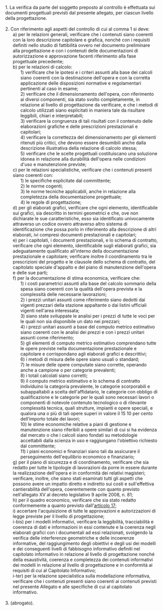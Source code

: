 <ul style="list-style-type: none">
    <li>1. La verifica da parte del soggetto preposto al controllo è effettuata sui documenti progettuali previsti dal presente allegato, per ciascun livello della progettazione.
    </li>
    <br>
    <li>2. Con riferimento agli aspetti del controllo di cui al comma 1 si deve:
        <ul class="alist" style="list-style-type: none">
            <li>a) per le relazioni generali, verificare che i contenuti siano coerenti con la loro descrizione capitolare e grafica, nonché con i requisiti definiti nello studio di fattibilità ovvero nel documento preliminare alla progettazione e con i contenuti delle documentazioni di autorizzazione e approvazione facenti riferimento alla fase progettuale precedente;</li>
            <li>b) per le relazioni di calcolo:
                <ul style="list-style-type: none">
                    <li>1) verificare che le ipotesi e i criteri assunti alla base dei calcoli siano coerenti con la destinazione dell'opera e con la corretta applicazione delle disposizioni normative e regolamentari pertinenti al caso in esame;</li>
                    <li>2) verificare che il dimensionamento dell'opera, con riferimento ai diversi componenti, sia stato svolto completamente, in relazione al livello di progettazione da verificare, e che i metodi di calcolo utilizzati siano esplicitati in maniera tale da risultare leggibili, chiari e interpretabili;</li>
                    <li>3) verificare la congruenza di tali risultati con il contenuto delle elaborazioni grafiche e delle prescrizioni prestazionali e capitolari;</li>
                    <li>4) verificare la correttezza del dimensionamento per gli elementi ritenuti più critici, che devono essere desumibili anche dalla descrizione illustrativa della relazione di calcolo stessa;</li>
                    <li>5) verificare che le scelte progettuali costituiscano una soluzione idonea in relazione alla durabilità dell'opera nelle condizioni d'uso e manutenzione previste;</li>
                </ul> 
            </li>
            <li>c) per le relazioni specialistiche, verificare che i contenuti presenti siano coerenti con:
                <ul style="list-style-type: none">
                    <li>1) le specifiche esplicitate dal committente;</li>
                    <li>2) le norme cogenti;</li>
                    <li>3) le norme tecniche applicabili, anche in relazione alla completezza della documentazione progettuale;</li>
                    <li>4) le regole di progettazione;</li>
                </ul>
            </li>
            <li>d) per gli elaborati grafici, verificare che ogni elemento, identificabile sui grafici, sia descritto in termini geometrici e che, ove non dichiarate le sue caratteristiche, esso sia identificato univocamente attraverso un codice ovvero attraverso altro sistema di identificazione che possa porlo in riferimento alla descrizione di altri elaborati, ivi compresi documenti prestazionali e capitolari;</li>
            <li>e) per i capitolati, i documenti prestazionali, e lo schema di contratto, verificare che ogni elemento, identificabile sugli elaborati grafici, sia adeguatamente qualificato all'interno della documentazione prestazionale e capitolare; verificare inoltre il coordinamento tra le prescrizioni del progetto e le clausole dello schema di contratto, del capitolato speciale d'appalto e del piano di manutenzione dell'opera e delle sue parti;</li>
            <li>f) per la documentazione di stima economica, verificare che:
                <ul style="list-style-type: none">
                    <li>1) i costi parametrici assunti alla base del calcolo sommario della spesa siano coerenti con la qualità dell'opera prevista e la complessità delle necessarie lavorazioni;</li>
                    <li>2) i prezzi unitari assunti come riferimento siano dedotti dai vigenti prezzari della stazione appaltante o dai listini ufficiali vigenti nell'area interessata;</li>
                    <li>3) siano state sviluppate le analisi per i prezzi di tutte le voci per le quali non sia disponibile un dato nei prezzari;</li>
                    <li>4) i prezzi unitari assunti a base del computo metrico estimativo siano coerenti con le analisi dei prezzi e con i prezzi unitari assunti come riferimento;</li>
                    <li>5) gli elementi di computo metrico estimativo comprendano tutte le opere previste nella documentazione prestazionale e capitolare e corrispondano agli elaborati grafici e descrittivi;</li>
                    <li>6) i metodi di misura delle opere siano usuali o standard;</li>
                    <li>7) le misure delle opere computate siano corrette, operando anche a campione o per categorie prevalenti;</li>
                    <li>8) i totali calcolati siano corretti;</li>
                    <li>9) il computo metrico estimativo e lo schema di contratto individuino la categoria prevalente, le categorie scorporabili e subappaltabili a scelta dell'affidatario, le categorie con obbligo di qualificazione e le categorie per le quali sono necessari lavori o componenti di notevole contenuto tecnologico o di rilevante complessità tecnica, quali strutture, impianti e opere speciali, e qualora una o più di tali opere superi in valore il 15 10 per cento dell’importo totale dei lavori;</li>
                    <li>10) le stime economiche relative a piani di gestione e manutenzione siano riferibili a opere similari di cui si ha evidenza dal mercato o che i calcoli siano fondati su metodologie accettabili dalla scienza in uso e raggiungano l'obiettivo richiesto dal committente;</li>
                    <li>11) i piani economici e finanziari siano tali da assicurare il perseguimento dell'equilibrio economico e finanziario;</li>
                </ul>
            </li>
            <li>g) per il piano di sicurezza e di coordinamento, verificare che sia redatto per tutte le tipologie di lavorazioni da porre in essere durante la realizzazione dell'opera e in conformità dei relativi magisteri; verificare, inoltre, che siano stati esaminati tutti gli aspetti che possono avere un impatto diretto e indiretto sui costi e sull'effettiva cantierabilità dell'opera, coerentemente con quanto previsto nell'allegato XV al decreto legislativo 9 aprile 2008, n. 81;</li>
            <li>h) per il quadro economico, verificare che sia stato redatto conformemente a quanto previsto dall'<a href="/allegato-1.7-articolo-17/1">articolo 17</a>;
            </li>
            <li>i) accertare l'acquisizione di tutte le approvazioni e autorizzazioni di legge previste per il livello di progettazione;
            </li>
            <li>i-bis) per i modelli informativi, verificare la leggibilità, tracciabilità e coerenza di dati e informazioni in essi contenute e la coerenza negli elaborati grafici con i documentali ad essi relazionati, svolgendo la verifica delle interferenze geometriche e delle incoerenze informative, del raggiungimento degli obiettivi e degli usi dei modelli e dei conseguenti livelli di fabbisogno informativo definiti nel capitolato informativo in relazione al livello di progettazione nonché della esaustività, coerenza e completezza dei contenuti informativi dei modelli in relazione al livello di progettazione e in conformità ai requisiti di cui al Capitolato Informativo;
            </li>
            <li>i-ter) per la relazione specialistica sulla modellazione informativa, verificare che i contenuti presenti siano coerenti ai contenuti previsti nel presente Allegato e alle specifiche di cui al capitolato informativo.</li>
        </ul>
    </li>
    <br> 
    <li>3. (abrogato).</li>
</ul>